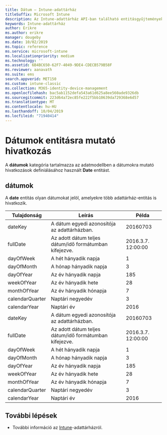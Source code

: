 ```yaml
---
title: Dátum – Intune-adattárház
titleSuffix: Microsoft Intune
description: Az Intune-adattárház API-ban található entitásgyűjtemények dátumkategóriájára vonatkozó referencia-témakör.
keywords: Intune-adattárház
author: Erikre
ms.author: erikre
manager: dougeby
ms.date: 10/02/2019
ms.topic: reference
ms.service: microsoft-intune
ms.localizationpriority: medium
ms.technology: ''
ms.assetid: 6B4BC650-62F7-4049-9DE4-CDECB579B58F
ms.reviewer: aanavath
ms.suite: ems
search.appverid: MET150
ms.custom: intune-classic
ms.collection: M365-identity-device-management
ms.openlocfilehash: bac5ab1152defa543a61d625a8ee560ade9326db
ms.sourcegitcommit: 223d64a72ec85fe222f5bb10639da729368e6d57
ms.translationtype: MT
ms.contentlocale: hu-HU
ms.lasthandoff: 10/04/2019
ms.locfileid: "71940414"
---
```

# <a name="reference-for-dates-entity"></a>Dátumok entitásra mutató hivatkozás

A **dátumok** kategória tartalmazza az adatmodellben a dátumokra mutató hivatkozások definiálásához használt **Date** entitást.

## <a name="dates"></a>dátumok

A **date** entitás olyan dátumokat jelöl, amelyekre több adattárház-entitás is hivatkozik.


|    Tulajdonság     |                      Leírás                       |       Példa        |
|-----------------|--------------------------------------------------------|----------------------|
|     dateKey     | A dátum egyedi azonosítója az adattárházban. |       20160703       |
|    fullDate     |    Az adott dátum teljes dátum/idő formátumban kifejezve.     | 2016.3.7. 12:00:00 |
|    dayOfWeek    |                      A hét hányadik napja                       |          1           |
|   dayOfMonth    |                      A hónap hányadik napja                      |          3           |
|    dayOfYear    |                      Az év hányadik napja                       |         185          |
|   weekOfYear    |                      Az év hányadik hete                      |          28          |
|   monthOfYear   |                   Az év hányadik hónapja                    |          7           |
| calendarQuarter |                    Naptári negyedév                    |          3           |
|  calendarYear   |                     Naptári év                      |         2016         |
|     dateKey     | A dátum egyedi azonosítója az adattárházban. |       20160703       |
|    fullDate     |    Az adott dátum teljes dátum/idő formátumban kifejezve.     | 2016.3.7. 12:00:00 |
|    dayOfWeek    |                      A hét hányadik napja                       |          1           |
|   dayOfMonth    |                      A hónap hányadik napja                      |          3           |
|    dayOfYear    |                      Az év hányadik napja                       |         185          |
|   weekOfYear    |                      Az év hányadik hete                      |          28          |
|   monthOfYear   |                   Az év hányadik hónapja                    |          7           |
| calendarQuarter |                    Naptári negyedév                    |          3           |
|  calendarYear   |                     Naptári év                      |         2016         |

## <a name="next-steps"></a>További lépések

- További információ az [Intune](../reports-nav-create-intune-reports.md)-adattárházról.

